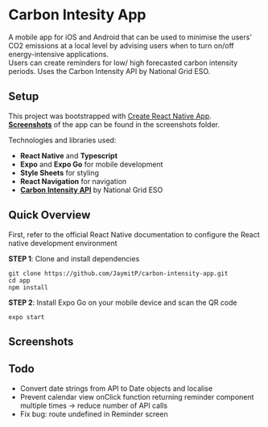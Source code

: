 # Carbon Intesity App

A mobile app for iOS and Android that can be used to minimise the users' CO2 emissions at a local level by advising users when to turn on/off energy-intensive applications.\
Users can create reminders for low/ high forecasted carbon intensity periods. Uses the Carbon Intensity API by National Grid ESO.

## Setup

This project was bootstrapped with [Create React Native App](https://github.com/react-community/create-react-native-app).\
[**Screenshots**](#Screenshots) of the app can be found in the screenshots folder.

Technologies and libraries used:

- **React Native** and **Typescript**
- **Expo** and **Expo Go** for mobile development
- **Style Sheets** for styling
- **React Navigation** for navigation
- [**Carbon Intensity API**](https://carbon-intensity.github.io/api-definitions/#carbon-intensity-api-v2-0-0) by National Grid ESO

## Quick Overview

First, refer to the official React Native documentation to configure the React native development environment

**STEP 1**: Clone and install dependencies

```
git clone https://github.com/JaymitP/carbon-intensity-app.git
cd app
npm install
```

**STEP 2**: Install Expo Go on your mobile device and scan the QR code

```
expo start
```

## Screenshots

## Todo

- Convert date strings from API to Date objects and localise
- Prevent calendar view onClick function returning reminder component multiple times -> reduce number of API calls
- Fix bug: route undefined in Reminder screen
